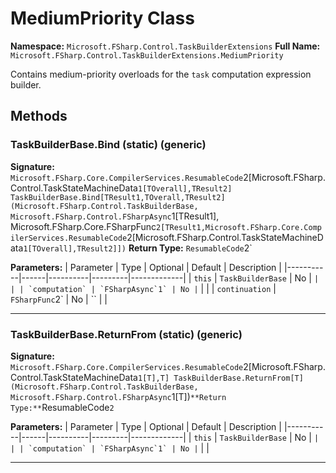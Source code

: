 # MediumPriority Class

**Namespace:** `Microsoft.FSharp.Control.TaskBuilderExtensions`
**Full Name:** `Microsoft.FSharp.Control.TaskBuilderExtensions.MediumPriority`

Contains medium-priority overloads for the `task` computation expression builder.

## Methods

### TaskBuilderBase.Bind (static) (generic)

**Signature:** `Microsoft.FSharp.Core.CompilerServices.ResumableCode`2[Microsoft.FSharp.Control.TaskStateMachineData`1[TOverall],TResult2] TaskBuilderBase.Bind[TResult1,TOverall,TResult2](Microsoft.FSharp.Control.TaskBuilderBase, Microsoft.FSharp.Control.FSharpAsync`1[TResult1], Microsoft.FSharp.Core.FSharpFunc`2[TResult1,Microsoft.FSharp.Core.CompilerServices.ResumableCode`2[Microsoft.FSharp.Control.TaskStateMachineData`1[TOverall],TResult2]])`
**Return Type:** `ResumableCode`2`

**Parameters:**
| Parameter | Type | Optional | Default | Description |
|-----------|------|----------|---------|-------------|
| `this` | `TaskBuilderBase` | No | `` |  |
| `computation` | `FSharpAsync`1` | No | `` |  |
| `continuation` | `FSharpFunc`2` | No | `` |  |

---

### TaskBuilderBase.ReturnFrom (static) (generic)

**Signature:** `Microsoft.FSharp.Core.CompilerServices.ResumableCode`2[Microsoft.FSharp.Control.TaskStateMachineData`1[T],T] TaskBuilderBase.ReturnFrom[T](Microsoft.FSharp.Control.TaskBuilderBase, Microsoft.FSharp.Control.FSharpAsync`1[T])`
**Return Type:** `ResumableCode`2`

**Parameters:**
| Parameter | Type | Optional | Default | Description |
|-----------|------|----------|---------|-------------|
| `this` | `TaskBuilderBase` | No | `` |  |
| `computation` | `FSharpAsync`1` | No | `` |  |

---